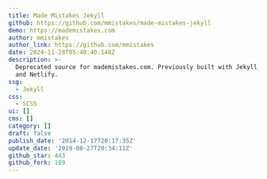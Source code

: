 ```yaml
---
title: Made Mistakes Jekyll
github: https://github.com/mmistakes/made-mistakes-jekyll
demo: https://mademistakes.com
author: mmistakes
author_link: https://github.com/mmistakes
date: 2024-11-28T05:40:40.148Z
description: >-
  Deprecated source for mademistakes.com. Previously built with Jekyll, Gulp,
  and Netlify.
ssg:
  - Jekyll
css:
  - SCSS
ui: []
cms: []
category: []
draft: false
publish_date: '2014-12-17T20:17:35Z'
update_date: '2019-08-27T20:34:11Z'
github_star: 443
github_fork: 189
---
```

